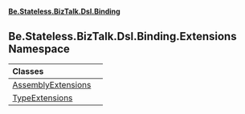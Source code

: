 #### [Be.Stateless.BizTalk.Dsl.Binding](README.md 'README')

## Be.Stateless.BizTalk.Dsl.Binding.Extensions Namespace

| Classes | |
| :--- | :--- |
| [AssemblyExtensions](AssemblyExtensions.md 'Be.Stateless.BizTalk.Dsl.Binding.Extensions.AssemblyExtensions') | |
| [TypeExtensions](TypeExtensions.md 'Be.Stateless.BizTalk.Dsl.Binding.Extensions.TypeExtensions') | |
